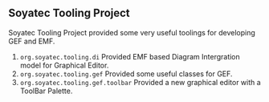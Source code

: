 ## Soyatec Tooling Project

Soyatec Tooling Project provided some very useful toolings for developing GEF and EMF.

1. `org.soyatec.tooling.di` Provided EMF based Diagram Intergration model for Graphical Editor.
2. `org.soyatec.tooling.gef` Provided some useful classes for GEF.
3. `org.soyatec.tooling.gef.toolbar` Provided a new graphical editor with a ToolBar Palette.

